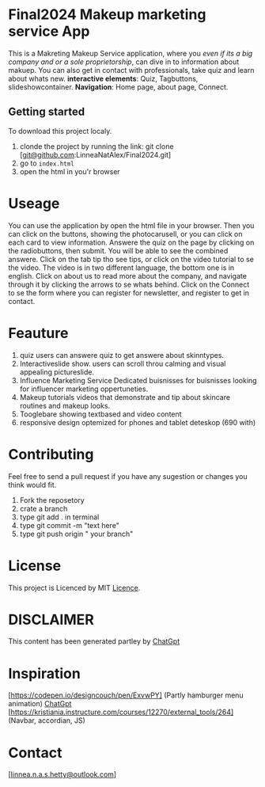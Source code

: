 # Final2024 Makeup marketing service App
This is a Makreting Makeup Service application, where you *even if its a big company and or a sole proprietorship*, can dive in to information about makuep. You can also get in contact with professionals, take quiz and learn about whats new.
        __interactive elements__: Quiz, Tagbuttons, slideshowcontainer.
        __Navigation__:  Home page, about page, Connect.

## Getting started
To download this project localy.
1. clonde the project by running the link: git clone [git@github.com:LinneaNatAlex/Final2024.git] 
2. go to `index.html`
3. open the html in you'r browser

# Useage
You can use the application by open the html file in your browser. Then you can click on the buttons, showing the photocarusell, or you can click on each card to view information. Answere the quiz on the page by clicking on the radiobuttons, then submit. You will be able to see the combined answere. Click on the tab tip tho see tips, or click on the video tutorial to se the video. The video is in two different language, the bottom one is in english. Click on about us to read more about the company, and navigate through it by clicking the arrows to se whats behind. Click on the Connect to se the form where you can register for newsletter, and register to get in contact.

# Feauture
1. quiz 
    users can answere quiz to get answere about skinntypes.
2. Interactiveslide show.
    users can scroll throu calming and visual appealing pictureslide.
3.  Influence Marketing Service
    Dedicated buisnisses for buisnisses looking for influencer marketing oppertuneties.
4. Makeup tutorials 
    videos that demonstrate and tip about skincare routines and makeup looks.
5. Tooglebare
    showing textbased and video content
6. responsive design
    optemized for phones and tablet deteskop (690 with)

# Contributing 
Feel free to send a pull request if you have any sugestion or changes you think would fit.
1. Fork the reposetory
2. crate a branch
3. type git add . in terminal
4. type git commit -m "text here"
5. type git push origin " your branch"

# License
This project is Licenced by MIT [Licence](LICENCE).

# DISCLAIMER
This content has been generated partley by [ChatGpt](https://chatgpt.com/)

# Inspiration
[https://codepen.io/designcouch/pen/ExvwPY] (Partly hamburger menu animation)
[ChatGpt](https://chatgpt.com/)
[https://kristiania.instructure.com/courses/12270/external_tools/264] (Navbar, accordian, JS)


# Contact 
[linnea.n.a.s.hetty@outlook.com]
